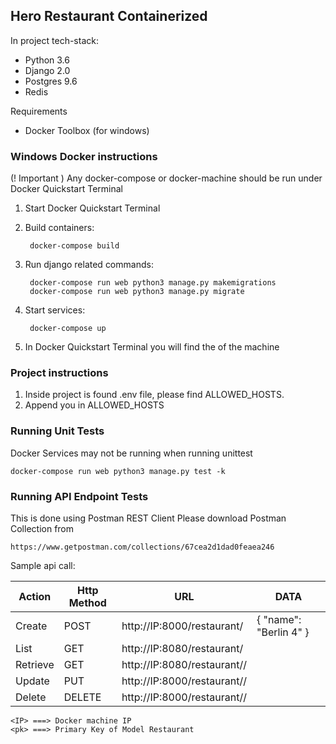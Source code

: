 ## Hero Restaurant Containerized
In project tech-stack:
 -  Python 3.6
 -  Django 2.0
 -  Postgres 9.6
 -  Redis
 
Requirements
 - Docker Toolbox (for windows)
 
### Windows Docker instructions
(! Important ) Any docker-compose or docker-machine should be run under Docker Quickstart Terminal
1. Start Docker Quickstart Terminal
2. Build containers: 

        docker-compose build
3. Run django related commands:

	    docker-compose run web python3 manage.py makemigrations
	    docker-compose run web python3 manage.py migrate
4. Start services: 

        docker-compose up
5. In Docker Quickstart Terminal you will find the <IP> of the machine

### Project instructions

1. Inside project is found .env file, please find ALLOWED_HOSTS.
2. Append you <IP> in ALLOWED_HOSTS 

### Running Unit Tests 
Docker Services may not be running when running unittest 

    docker-compose run web python3 manage.py test -k
    
### Running API Endpoint Tests
This is done using Postman REST Client
Please download Postman Collection from
            
    https://www.getpostman.com/collections/67cea2d1dad0feaea246

Sample api call:
    
| Action   | Http Method | URL                                                                         | DATA                    |
|----------|-------------|-----------------------------------------------------------------------------|-------------------------|
| Create   | POST        | http://IP:8000/restaurant/                                                | {  "name": "Berlin 4" } |
| List     | GET         | http://IP:8080/restaurant/                                                |                         |
| Retrieve | GET         | http://IP:8080/restaurant/<pk>/                                           |                         |
| Update   | PUT         | http://IP:8000/restaurant/<pk>/                                           |                         |
| Delete   | DELETE      | http://IP:8000/restaurant/<pk>/                                           |                         |
    
    <IP> ===> Docker machine IP
    <pk> ===> Primary Key of Model Restaurant    